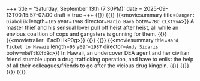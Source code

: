 +++
title = 'Saturday, September 13th (7:30PM)'
date = 2025-09-13T00:15:57-07:00
draft = true
+++
{{<movienight>}}
{{<movie>}}
{{<moviesummary title=`Danger: Diabolik` length=`105` year=`1968` director=`Mario Bava` botw=`7Bd_CLKt9yA`>}}
A master thief and his sensual lover pull off heist after heist, all while an envious coalition of cops and gangsters is gunning for them.
{{</moviesummary>}}
{{<movietrailer -EacDLlkP0g>}}
{{</movie>}}
{{<movie>}}
{{<moviesummary title=`Hard Ticket to Hawaii` length=`96` year=`1987` director=`Andy Sidaris` botw=`mbWTthXfdBc`>}}
In Hawaii, an undercover DEA agent and her civilian friend stumble upon a drug trafficking operation, and have to enlist the help of all their colleagues/friends to go after the vicious drug kingpin.
{{</moviesummary>}}
{{<movietrailer UV7h4-2ZUqE>}}
{{</movie>}}
{{</movienight>}}